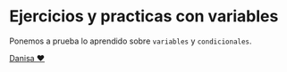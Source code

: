 # **Ejercicios y practicas con variables**

Ponemos a prueba lo aprendido sobre `variables` y `condicionales`.

[Danisa ❤️](https://github.com/DanisaRivero)